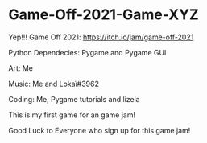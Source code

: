 # Game-Off-2021-Game-XYZ
Yep!!! Game Off 2021: https://itch.io/jam/game-off-2021

Python Dependecies: Pygame and Pygame GUI

Art: Me

Music: Me and Lokaï#3962

Coding: Me, Pygame tutorials and lizela

This is my first game for an game jam!

Good Luck to Everyone who sign up for this game jam!





